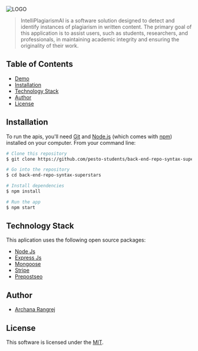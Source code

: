 ![LOGO](./src/images/logo.svg)

> IntelliPlagiarismAI is a software solution designed to detect and identify instances of plagiarism in written content. The primary goal of this application is to assist users, such as students, researchers, and professionals, in maintaining academic integrity and ensuring the originality of their work.


## Table of Contents

- [Demo](#demo)
- [Installation](#installation)
- [Technology Stack](#technology-stack)
- [Author](#author)
- [License](#license)


## Installation
To run the apis, you'll need [Git](https://git-scm.com) and [Node.js](https://nodejs.org/en/download/) (which comes with [npm](http://npmjs.com)) installed on your computer. From your command line:

```bash
# Clone this repository
$ git clone https://github.com/pesto-students/back-end-repo-syntax-superstars.git

# Go into the repository
$ cd back-end-repo-syntax-superstars

# Install dependencies
$ npm install

# Run the app
$ npm start
```

## Technology Stack
This aplication uses the following open source packages:
- [Node Js](https://nodejs.org/en)
- [Express Js](https://expressjs.com/)
- [Mongoose](https://mongoosejs.com/)
- [Stripe](https://stripe.com/in)
- [Prepostseo](https://www.prepostseo.com/)

## Author

* [Archana Rangrej](https://github.com/ArchanaRangrej)
 
## License

This software is licensed under the [MIT](https://github.com/nhn/tui.editor/blob/master/LICENSE).